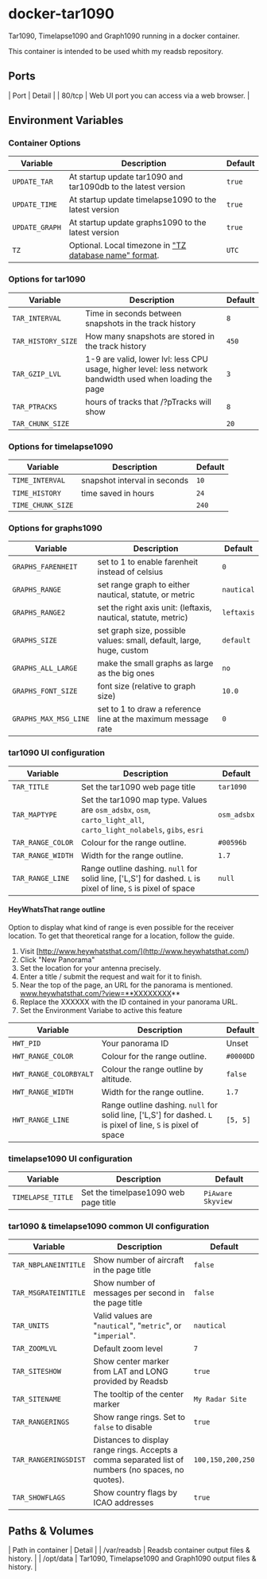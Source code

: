 # docker-tar1090
<!-- markdownlint-disable-file MD013 -->
Tar1090, Timelapse1090 and Graph1090 running in a docker container.

This container is intended to be used whith my readsb repository.

## Ports

|  Port  | Detail |
| 80/tcp | Web UI port you can access via a web browser. |

## Environment Variables

### Container Options

| Variable | Description | Default |
|----------|-------------|---------|
| `UPDATE_TAR` | At startup update tar1090 and tar1090db to the latest version | `true` |
| `UPDATE_TIME` | At startup update timelapse1090 to the latest version | `true` |
| `UPDATE_GRAPH` | At startup update graphs1090 to the latest version | `true` |
| `TZ` | Optional. Local timezone in ["TZ database name" format](<https://en.wikipedia.org/wiki/List_of_tz_database_time_zones>). | `UTC` |

### Options for tar1090

| Variable | Description | Default |
|----------|-------------|---------|
| `TAR_INTERVAL` | Time in seconds between snapshots in the track history | `8` |
| `TAR_HISTORY_SIZE` | How many snapshots are stored in the track history | `450` |
| `TAR_GZIP_LVL` | 1-9 are valid, lower lvl: less CPU usage, higher level: less network bandwidth used when loading the page | `3` |
| `TAR_PTRACKS` | hours of tracks that /?pTracks will show | `8` |
| `TAR_CHUNK_SIZE` |  | `20` |

### Options for timelapse1090

| Variable | Description | Default |
|----------|-------------|---------|
| `TIME_INTERVAL` | snapshot interval in seconds | `10` |
| `TIME_HISTORY` | time saved in hours | `24` |
| `TIME_CHUNK_SIZE` |  | `240` |

### Options for graphs1090

| Variable | Description | Default |
|----------|-------------|---------|
| `GRAPHS_FARENHEIT` | set to 1 to enable farenheit instead of celsius | `0` |
| `GRAPHS_RANGE` | set range graph to either nautical, statute, or metric | `nautical` |
| `GRAPHS_RANGE2` | set the right axis unit: (leftaxis, nautical, statute, metric) | `leftaxis` |
| `GRAPHS_SIZE` | set graph size, possible values: small, default, large, huge, custom | `default` |
| `GRAPHS_ALL_LARGE` | make the small graphs as large as the big ones | `no` |
| `GRAPHS_FONT_SIZE` | font size (relative to graph size) | `10.0` |
| `GRAPHS_MAX_MSG_LINE` | set to 1 to draw a reference line at the maximum message rate | `0` |

### tar1090 UI configuration

|  Variable  | Description | Default |
|----------|-------------|---------|
| `TAR_TITLE` | Set the tar1090 web page title | `tar1090` |
| `TAR_MAPTYPE` | Set the tar1090 map type. Values are `osm_adsbx`, `osm`, `carto_light_all`, `carto_light_nolabels`, `gibs`, `esri` | `osm_adsbx` |
| `TAR_RANGE_COLOR` | Colour for the range outline. | `#00596b` |
| `TAR_RANGE_WIDTH` | Width for the range outline. | `1.7` |
| `TAR_RANGE_LINE` | Range outline dashing. `null` for solid line, ['L,S'] for dashed. `L` is pixel of line, `S` is pixel of space | `null` |

#### HeyWhatsThat range outline

Option to display what kind of range is even possible for the receiver location.
To get that theoretical range for a location, follow the guide.

1. Visit [http://www.heywhatsthat.com/](<http://www.heywhatsthat.com/>)
2. Click "New Panorama"
3. Set the location for your antenna precisely.
4. Enter a title / submit the request and wait for it to finish.
5. Near the top of the page, an URL for the panorama is mentioned.  
www.heywhatsthat.com/?view=**XXXXXXXX**
6. Replace the XXXXXX with the ID contained in your panorama URL.
7. Set the Environment Variabe to active this feature

|  Variable  | Description | Default |
|----------|-------------|---------|
| `HWT_PID` | Your panorama ID | Unset |
| `HWT_RANGE_COLOR` | Colour for the range outline. | `#0000DD` |
| `HWT_RANGE_COLORBYALT` | Colour the range outline by altitude. | `false` |
| `HWT_RANGE_WIDTH` | Width for the range outline. | `1.7` |
| `HWT_RANGE_LINE` | Range outline dashing. `null` for solid line, ['L,S'] for dashed. `L` is pixel of line, `S` is pixel of space | `[5, 5]` |

### timelapse1090 UI configuration

|  Variable  | Description | Default |
|----------|-------------|---------|
| `TIMELAPSE_TITLE` | Set the timelpase1090 web page title | `PiAware Skyview` |

### tar1090 & timelapse1090 common UI configuration

|  Variable  | Description | Default |
|----------|-------------|---------|
| `TAR_NBPLANEINTITLE` | Show number of aircraft in the page title | `false` |
| `TAR_MSGRATEINTITLE` | Show number of messages per second in the page title | `false` |
| `TAR_UNITS` | Valid values are "`nautical`", "`metric`", or "`imperial`". | `nautical` |
| `TAR_ZOOMLVL` | Default zoom level | `7` |
| `TAR_SITESHOW` | Show center marker from LAT and LONG provided by Readsb | `true` |
| `TAR_SITENAME` | The tooltip of the center marker | `My Radar Site` |
| `TAR_RANGERINGS` | Show range rings. Set to `false` to disable | `true` |
| `TAR_RANGERINGSDIST` | Distances to display range rings. Accepts a comma separated list of numbers (no spaces, no quotes). | `100,150,200,250` |
| `TAR_SHOWFLAGS` | Show country flags by ICAO addresses | `true` |

## Paths & Volumes

| Path in container | Detail |
| /var/readsb | Readsb container output files & history. |
| /opt/data | Tar1090, Timelapse1090 and Graph1090 output files & history. |

